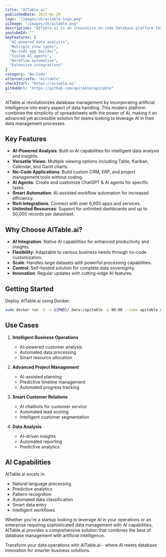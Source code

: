 ```yaml
---
title: "AITable.ai"
publishedDate: 2025-01-29
logo: "/images/sh/aitable-logo.png"
uiImage: "/images/sh/aitable.png"
description: "AITable.ai is an innovative no-code database platform that combines traditional database functionality with AI-powered features, offering a smart alternative to Airtable with advanced automation and intelligence capabilities."
youtubeId: ""
keyFeatures: [
  "AI-powered data analysis",
  "Multiple view types",
  "No-code app builder",
  "Custom AI agents",
  "Workflow automation",
  "Extensive integrations"
]
category: "No-Code"
alternativeTo: "Airtable"
checkItUrl: "https://aitable.ai"
gitHubUrl: "https://github.com/apitable/apitable"
---
```


AITable.ai revolutionizes database management by incorporating artificial intelligence into every aspect of data handling. This modern platform combines the simplicity of spreadsheets with the power of AI, making it an advanced yet accessible solution for teams looking to leverage AI in their data management processes.

## Key Features

- **AI-Powered Analysis**: Built-in AI capabilities for intelligent data analysis and insights.
- **Versatile Views**: Multiple viewing options including Table, Kanban, Calendar, and Gantt charts.
- **No-Code Applications**: Build custom CRM, ERP, and project management tools without coding.
- **AI Agents**: Create and customize ChatGPT & AI agents for specific tasks.
- **Smart Automation**: AI-assisted workflow automation for increased efficiency.
- **Rich Integrations**: Connect with over 6,000 apps and services.
- **Unlimited Resources**: Support for unlimited dashboards and up to 50,000 records per datasheet.

## Why Choose AITable.ai?

- **AI Integration**: Native AI capabilities for enhanced productivity and insights.
- **Flexibility**: Adaptable to various business needs through no-code customization.
- **Scale**: Handles large datasets with powerful processing capabilities.
- **Control**: Self-hosted solution for complete data sovereignty.
- **Innovation**: Regular updates with cutting-edge AI features.

## Getting Started

Deploy AITable.ai using Docker:

```bash
sudo docker run -d -v ${PWD}/.data:/apitable -p 80:80 --name apitable apitable/all-in-one:latest
```



## Use Cases

1. **Intelligent Business Operations**
   - AI-powered customer analysis
   - Automated data processing
   - Smart resource allocation

2. **Advanced Project Management**
   - AI-assisted planning
   - Predictive timeline management
   - Automated progress tracking

3. **Smart Customer Relations**
   - AI chatbots for customer service
   - Automated lead scoring
   - Intelligent customer segmentation

4. **Data Analysis**
   - AI-driven insights
   - Automated reporting
   - Predictive analytics

## AI Capabilities

AITable.ai excels in:
- Natural language processing
- Predictive analytics
- Pattern recognition
- Automated data classification
- Smart data entry
- Intelligent workflows

Whether you're a startup looking to leverage AI in your operations or an enterprise requiring sophisticated data management with AI capabilities, AITable.ai provides a comprehensive solution that combines the best of database management with artificial intelligence.

Transform your data operations with AITable.ai - where AI meets database innovation for smarter business solutions.
